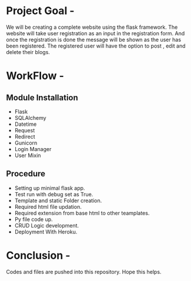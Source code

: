 # Project Goal -
We will be creating a complete website using the flask framework.
The website will take user registration as an input in the registration form. 
And once the registration is done the message will be shown as the user has been registered.
The registered user will have the option to post , edit and delete their blogs.

# WorkFlow -

## Module Installation

* Flask
* SQLAlchemy
* Datetime
* Request
* Redirect
* Gunicorn
* Login Manager
* User Mixin

## Procedure 

* Setting up minimal flask app.
* Test run with debug set as True.
* Template and static Folder creation.
* Required html file updation.
* Required extension from base html to other teamplates.
* Py file code up.
* CRUD Logic development.
* Deployment With Heroku.

# Conclusion -

Codes and files are pushed into this repository. Hope this helps.


